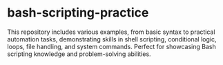 # bash-scripting-practice
This repository includes various examples, from basic syntax to practical automation tasks, demonstrating skills in shell scripting, conditional logic, loops, file handling, and system commands. Perfect for showcasing Bash scripting knowledge and problem-solving abilities.
